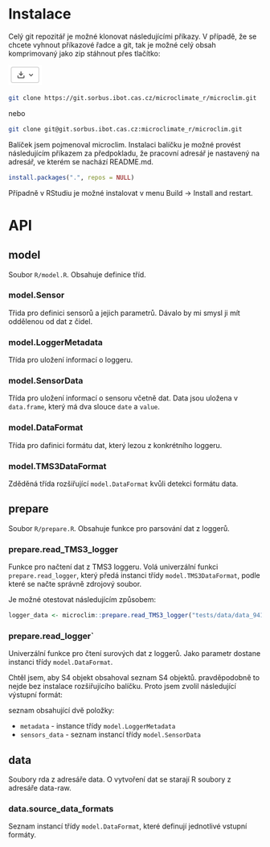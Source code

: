 # Instalace

Celý git repozitář je možné klonovat následujícími příkazy. V případě, že se chcete vyhnout příkazové řadce a git,
tak je možné celý obsah komprimovaný jako zip stáhnout přes tlačítko:

![Download](images/download_button.png)


```sh
git clone https://git.sorbus.ibot.cas.cz/microclimate_r/microclim.git
```

nebo

```sh
git clone git@git.sorbus.ibot.cas.cz:microclimate_r/microclim.git
```

Balíček jsem pojmenoval microclim. Instalaci balíčku je možné provést následujícím příkazem
za předpokladu, že pracovní adresář je nastavený na adresář, ve kterém se nachází README.md.

```R
install.packages(".", repos = NULL)
```

Případně v RStudiu je možné instalovat v menu Build -> Install and restart.

# API
## model

Soubor `R/model.R`. Obsahuje definice tříd.

### model.Sensor

Třida pro definici sensorů a jejich parametrů. Dávalo by mi smysl ji mít oddělenou od dat z čidel.

### model.LoggerMetadata

Třída pro uložení informací o loggeru.

### model.SensorData

Třída pro uložení informací o sensoru včetně dat. Data jsou uložena v `data.frame`,
který má dva slouce `date` a `value`.

### model.DataFormat

Třída pro dafinici formátu dat, který lezou z konkrétního loggeru.

### model.TMS3DataFormat

Zděděná třída rozšiřující `model.DataFormat` kvůli detekci formátu data.

## prepare

Soubor `R/prepare.R`. Obsahuje funkce pro parsování dat z loggerů.

### prepare.read\_TMS3\_logger

Funkce pro načtení dat z TMS3 loggeru. Volá univerzální funkci `prepare.read_logger`,
který předá instanci třídy `model.TMS3DataFormat`, podle které se načte správně zdrojový soubor.

Je možné otestovat následujícím způsobem:

```R
logger_data <- microclim::prepare.read_TMS3_logger("tests/data/data_94184102_0.csv", "94184102", "horní dolní")
```

### prepare.read\_logger`

Univerzální funkce pro čtení surových dat z loggerů. Jako parametr dostane instanci třídy `model.DataFormat`.

Chtěl jsem, aby S4 objekt obsahoval seznam S4 objektů. pravděpodobně to nejde bez instalace rozšiřujícího balíčku.
Proto jsem zvolil následující výstupní formát:

seznam obsahující dvě položky:
* `metadata` - instance třídy `model.LoggerMetadata`
* `sensors_data` - seznam instancí třídy `model.SensorData`

## data

Soubory rda z adresáře data. O vytvoření dat se starají R soubory z adresáře data-raw.

### data.source\_data\_formats

Seznam instancí třídy `model.DataFormat`, které definují jednotlivé vstupní formáty.
